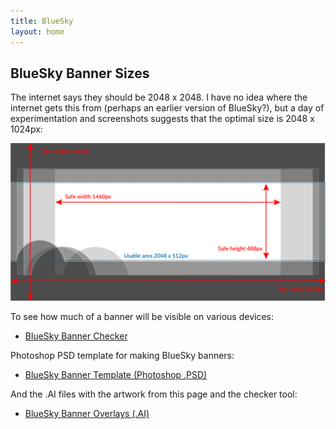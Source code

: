 ```yaml
---
title: BlueSky
layout: home
---
```

## BlueSky Banner Sizes

The internet says they should be 2048 x 2048. I have no idea where the internet gets this from
(perhaps an earlier version of BlueSky?), but a day of experimentation and screenshots suggests
that the optimal size is 2048 x 1024px:

![Guide Artwork Dimensions](guide-artwork-dimensions.png)

To see how much of a banner will be visible on various devices:

* [BlueSky Banner Checker](banner.html)

Photoshop PSD template for making BlueSky banners:

* [BlueSky Banner Template (Photoshop .PSD)](bluesky-banner-photoshop.psd)

And the .AI files with the artwork from this page and the checker tool:

* [BlueSky Banner Overlays (.AI)](bluesky-banner-guide.ai)
